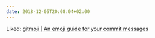 ```yaml
---
date: 2018-12-05T20:08:04+02:00
---
```


Liked: [gitmoji | An emoji guide for your commit messages](https://gitmoji.carloscuesta.me/)
